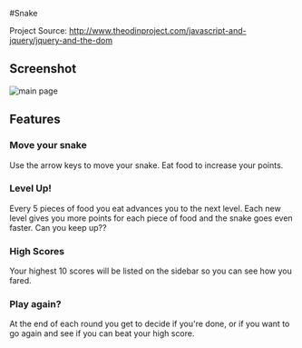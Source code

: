#Snake

Project Source: http://www.theodinproject.com/javascript-and-jquery/jquery-and-the-dom

## Screenshot

![main page](https://github.com/craftykate/odin-project/blob/master/Chapter_06-JavaScript_and_jQuery/snake/img/snake.png)

## Features

### Move your snake

Use the arrow keys to move your snake. Eat food to increase your points.

### Level Up!

Every 5 pieces of food you eat advances you to the next level. Each new level gives you more points for each piece of food and the snake goes even faster. Can you keep up?? 

### High Scores

Your highest 10 scores will be listed on the sidebar so you can see how you fared. 

### Play again?

At the end of each round you get to decide if you're done, or if you want to go again and see if you can beat your high score. 

